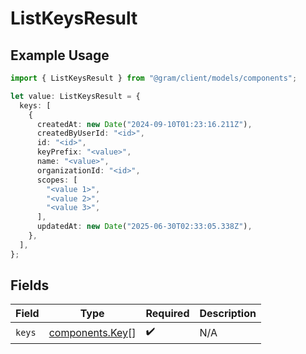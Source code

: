 # ListKeysResult

## Example Usage

```typescript
import { ListKeysResult } from "@gram/client/models/components";

let value: ListKeysResult = {
  keys: [
    {
      createdAt: new Date("2024-09-10T01:23:16.211Z"),
      createdByUserId: "<id>",
      id: "<id>",
      keyPrefix: "<value>",
      name: "<value>",
      organizationId: "<id>",
      scopes: [
        "<value 1>",
        "<value 2>",
        "<value 3>",
      ],
      updatedAt: new Date("2025-06-30T02:33:05.338Z"),
    },
  ],
};
```

## Fields

| Field                                              | Type                                               | Required                                           | Description                                        |
| -------------------------------------------------- | -------------------------------------------------- | -------------------------------------------------- | -------------------------------------------------- |
| `keys`                                             | [components.Key](../../models/components/key.md)[] | :heavy_check_mark:                                 | N/A                                                |